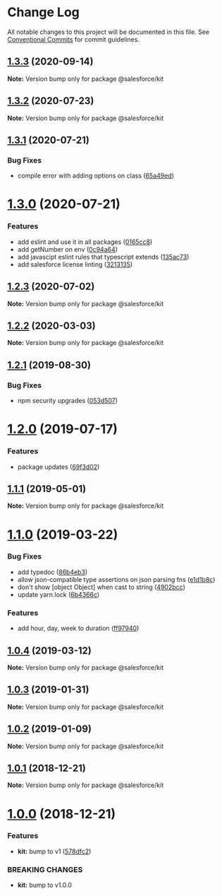 # Change Log

All notable changes to this project will be documented in this file.
See [Conventional Commits](https://conventionalcommits.org) for commit guidelines.

## [1.3.3](https://github.com/forcedotcom/sfdx-dev-packages/compare/@salesforce/kit@1.3.2...@salesforce/kit@1.3.3) (2020-09-14)

**Note:** Version bump only for package @salesforce/kit





## [1.3.2](https://github.com/forcedotcom/sfdx-dev-packages/compare/@salesforce/kit@1.3.1...@salesforce/kit@1.3.2) (2020-07-23)

**Note:** Version bump only for package @salesforce/kit





## [1.3.1](https://github.com/forcedotcom/sfdx-dev-packages/compare/@salesforce/kit@1.3.0...@salesforce/kit@1.3.1) (2020-07-21)


### Bug Fixes

* compile error with adding options on class ([65a49ed](https://github.com/forcedotcom/sfdx-dev-packages/commit/65a49ed66126bb7f36cf04d2db22da6668e7bc7d))





# [1.3.0](https://github.com/forcedotcom/sfdx-dev-packages/compare/@salesforce/kit@1.2.3...@salesforce/kit@1.3.0) (2020-07-21)


### Features

* add eslint and use it in all packages ([0165cc8](https://github.com/forcedotcom/sfdx-dev-packages/commit/0165cc8853079c7f987dddfb60ced3efb00deea0))
* add getNumber on env ([0c94a64](https://github.com/forcedotcom/sfdx-dev-packages/commit/0c94a64f7ac9af40198918cceda6e96facbc77ca))
* add javascipt eslint rules that typescript extends ([135ac73](https://github.com/forcedotcom/sfdx-dev-packages/commit/135ac73b8c513d8950ac69373349361d9f600a8c))
* add salesforce license linting ([3213135](https://github.com/forcedotcom/sfdx-dev-packages/commit/3213135f34956335ef2c123ec680c2de2bc7f10f))





## [1.2.3](https://github.com/forcedotcom/sfdx-dev-packages/compare/@salesforce/kit@1.2.2...@salesforce/kit@1.2.3) (2020-07-02)

**Note:** Version bump only for package @salesforce/kit





## [1.2.2](https://github.com/forcedotcom/sfdx-dev-packages/compare/@salesforce/kit@1.2.1...@salesforce/kit@1.2.2) (2020-03-03)

**Note:** Version bump only for package @salesforce/kit





## [1.2.1](https://github.com/forcedotcom/sfdx-dev-packages/compare/@salesforce/kit@1.2.0...@salesforce/kit@1.2.1) (2019-08-30)


### Bug Fixes

* npm security upgrades ([053d507](https://github.com/forcedotcom/sfdx-dev-packages/commit/053d507))





# [1.2.0](https://github.com/forcedotcom/sfdx-dev-packages/compare/@salesforce/kit@1.1.1...@salesforce/kit@1.2.0) (2019-07-17)


### Features

* package updates ([69f3d02](https://github.com/forcedotcom/sfdx-dev-packages/commit/69f3d02))





## [1.1.1](https://github.com/forcedotcom/sfdx-dev-packages/compare/@salesforce/kit@1.1.0...@salesforce/kit@1.1.1) (2019-05-01)

**Note:** Version bump only for package @salesforce/kit





# [1.1.0](https://github.com/forcedotcom/sfdx-dev-packages/compare/@salesforce/kit@1.0.4...@salesforce/kit@1.1.0) (2019-03-22)


### Bug Fixes

* add typedoc ([86b4eb3](https://github.com/forcedotcom/sfdx-dev-packages/commit/86b4eb3))
* allow json-compatible type assertions on json parsing fns ([e1d1b8c](https://github.com/forcedotcom/sfdx-dev-packages/commit/e1d1b8c))
* don't show [object Object] when cast to string ([4902bcc](https://github.com/forcedotcom/sfdx-dev-packages/commit/4902bcc))
* update yarn.lock ([6b4366c](https://github.com/forcedotcom/sfdx-dev-packages/commit/6b4366c))


### Features

* add hour, day, week to duration ([ff97940](https://github.com/forcedotcom/sfdx-dev-packages/commit/ff97940))





## [1.0.4](https://github.com/forcedotcom/sfdx-dev-packages/compare/@salesforce/kit@1.0.3...@salesforce/kit@1.0.4) (2019-03-12)

**Note:** Version bump only for package @salesforce/kit





## [1.0.3](https://github.com/forcedotcom/sfdx-dev-packages/compare/@salesforce/kit@1.0.2...@salesforce/kit@1.0.3) (2019-01-31)

**Note:** Version bump only for package @salesforce/kit

## [1.0.2](https://github.com/forcedotcom/sfdx-dev-packages/compare/@salesforce/kit@1.0.1...@salesforce/kit@1.0.2) (2019-01-09)

**Note:** Version bump only for package @salesforce/kit

## [1.0.1](https://github.com/forcedotcom/sfdx-dev-packages/compare/@salesforce/kit@1.0.0...@salesforce/kit@1.0.1) (2018-12-21)

**Note:** Version bump only for package @salesforce/kit

# [1.0.0](https://github.com/forcedotcom/sfdx-dev-packages/compare/@salesforce/kit@0.13.7...@salesforce/kit@1.0.0) (2018-12-21)

### Features

- **kit:** bump to v1 ([578dfc2](https://github.com/forcedotcom/sfdx-dev-packages/commit/578dfc2))

### BREAKING CHANGES

- **kit:** bump to v1.0.0

